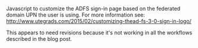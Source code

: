 Javascript to customize the ADFS sign-in page based on the federated domain UPN the user is using.  For more information see:
http://www.utegrads.com/2015/02/customizing-thead-fs-3-0-sign-in-logo/

This appears to need revisions because it's not working in all the workflows described in the blog post.  
